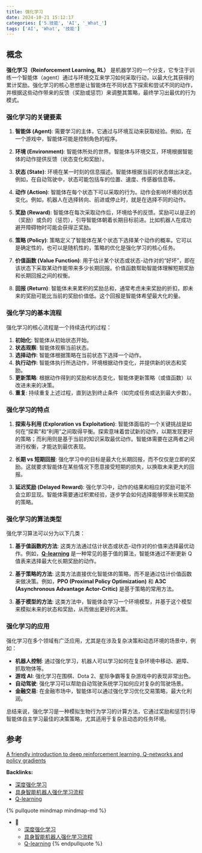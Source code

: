 ```yaml
---
title: 强化学习
date: 2024-10-21 15:12:17
categories: ['5.技能', 'AI', '_What_']
tags: ['AI', 'What', '技能']
---
```

  
  
## 概念

**强化学习（Reinforcement Learning, RL）** 是机器学习的一个分支，它专注于训练一个智能体（agent）通过与环境交互来学习如何采取行动，以最大化其获得的累计奖励。强化学习的核心思想是让智能体在不同状态下探索和尝试不同的动作，并根据这些动作带来的反馈（奖励或惩罚）来调整其策略，最终学习出最优的行为模式。
  
  
### 强化学习的关键要素

1. **智能体 (Agent)**: 需要学习的主体，它通过与环境互动来获取经验。例如，在一个游戏中，智能体可能是控制角色的程序。

2. **环境 (Environment)**: 智能体所处的世界。智能体与环境交互，环境根据智能体的动作提供反馈（状态变化和奖励）。

3. **状态 (State)**: 环境在某一时刻的信息描述。智能体根据当前的状态做出决定。例如，在自动驾驶中，状态可能包括车的位置、速度、传感器信息等。

4. **动作 (Action)**: 智能体在每个状态下可以采取的行为。动作会影响环境的状态变化。例如，机器人在选择转向、前进或停止时，就是在选择不同的动作。

5. **奖励 (Reward)**: 智能体在每次采取动作后，环境给予的反馈。奖励可以是正的（奖励）或负的（惩罚），引导智能体朝着长期目标前进。比如机器人在成功避开障碍物时可能会获得正奖励。

6. **策略 (Policy)**: 策略定义了智能体在某个状态下选择某个动作的概率。它可以是确定性的，也可以是随机性的，策略的优化是强化学习的核心任务。

7. **价值函数 (Value Function)**: 用于估计某个状态或状态-动作对的“好坏”，即在该状态下采取某动作能带来多少长期回报。价值函数帮助智能体理解短期奖励和长期回报之间的权衡。

8. **回报 (Return)**: 智能体未来累积的奖励总和，通常考虑未来奖励的折扣，即未来的奖励可能比当前的奖励价值低。这个回报是智能体希望最大化的量。
  
  
### 强化学习的基本流程

强化学习的核心流程是一个持续迭代的过程：

1. **初始化**: 智能体从初始状态开始。
2. **状态观察**: 智能体观察当前状态。
3. **选择动作**: 智能体根据策略在当前状态下选择一个动作。
4. **执行动作**: 智能体执行所选动作，环境根据动作变化，并提供新的状态和奖励。
5. **更新策略**: 根据动作得到的奖励和状态变化，智能体更新策略（或值函数）以改进未来的决策。
6. **重复**: 持续重复上述过程，直到达到终止条件（如完成任务或达到最大步数）。
  
  
### 强化学习的特点

1. **探索与利用 (Exploration vs Exploitation)**: 智能体面临的一个关键挑战是如何在“探索”和“利用”之间取得平衡。探索意味着尝试新的动作，以期发现更好的策略；而利用则是基于当前的知识采取最优动作。智能体需要在这两者之间进行权衡，才能达到最优表现。

2. **长期 vs 短期回报**: 强化学习中的目标是最大化长期回报，而不仅仅是立即的奖励。这就要求智能体在某些情况下愿意接受短期的损失，以换取未来更大的回报。

3. **延迟奖励 (Delayed Reward)**: 强化学习中，动作的结果和相应的奖励可能不会立即显现。智能体需要通过积累经验，逐步学会如何选择能够带来长期奖励的策略。
  
  
### 强化学习的算法类型

强化学习算法可以分为以下几类：

1. **基于值函数的方法**: 这类方法通过估计状态或状态-动作对的价值来选择最优动作。例如，**[Q-learning](../9bc9a7485650f095deaae9b54954ff069f4b967c)** 是一种常见的基于值的算法，智能体通过不断更新 Q 值表来选择最大化长期奖励的动作。

2. **基于策略的方法**: 这类方法直接优化智能体的策略，而不是通过估计价值函数来做决策。例如，**PPO (Proximal Policy Optimization)** 和 **A3C (Asynchronous Advantage Actor-Critic)** 是基于策略的常用方法。

3. **基于模型的方法**: 这类方法中，智能体会学习一个环境模型，并基于这个模型来模拟未来的状态和奖励，从而做出更好的决策。
  
  
### 强化学习的应用

强化学习在多个领域有广泛应用，尤其是在涉及复杂决策和动态环境的场景中，例如：
- **机器人控制**: 通过强化学习，机器人可以学习如何在复杂环境中移动、避障、抓取物体等。
- **游戏 AI**: 强化学习在围棋、Dota 2、星际争霸等复杂游戏中的表现非常出色。
- **自动驾驶**: 强化学习可以帮助自动驾驶系统学习如何应对复杂的驾驶场景。
- **金融交易**: 在金融市场中，智能体可以通过强化学习优化交易策略，最大化利润。

总结来说，强化学习是一种模拟生物行为学习的计算方法，它通过奖励和惩罚引导智能体自主学习最佳的决策策略，尤其适用于复杂且动态的任务环境。
  
  
## 参考

[A friendly introduction to deep reinforcement learning, Q-networks and policy gradients](https://www.youtube.com/watch?v=SgC6AZss478)

**Backlinks:**

- [深度强化学习](../fb2736e62d44c8a1f1c732650a20795e18086c1b)
- [具身智能机器人强化学习流程](../eae48e333decc89b2d7694211309b582a3a53702)
- [Q-learning](../9bc9a7485650f095deaae9b54954ff069f4b967c)

{% pullquote mindmap mindmap-md %}
- 🔵
  - [深度强化学习](../fb2736e62d44c8a1f1c732650a20795e18086c1b)
  - [具身智能机器人强化学习流程](../eae48e333decc89b2d7694211309b582a3a53702)
  - [Q-learning](../9bc9a7485650f095deaae9b54954ff069f4b967c)
{% endpullquote %}